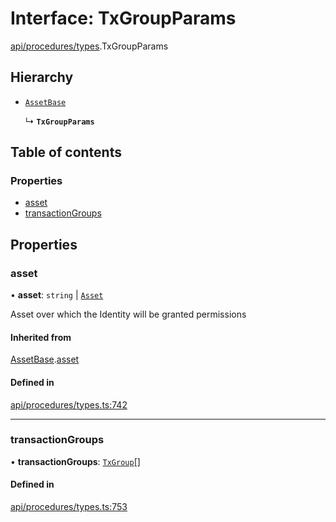 # Interface: TxGroupParams

[api/procedures/types](../wiki/api.procedures.types).TxGroupParams

## Hierarchy

- [`AssetBase`](../wiki/api.procedures.types.AssetBase)

  ↳ **`TxGroupParams`**

## Table of contents

### Properties

- [asset](../wiki/api.procedures.types.TxGroupParams#asset)
- [transactionGroups](../wiki/api.procedures.types.TxGroupParams#transactiongroups)

## Properties

### asset

• **asset**: `string` \| [`Asset`](../wiki/api.entities.Asset.Asset)

Asset over which the Identity will be granted permissions

#### Inherited from

[AssetBase](../wiki/api.procedures.types.AssetBase).[asset](../wiki/api.procedures.types.AssetBase#asset)

#### Defined in

[api/procedures/types.ts:742](https://github.com/PolymathNetwork/polymesh-sdk/blob/49113a20/src/api/procedures/types.ts#L742)

___

### transactionGroups

• **transactionGroups**: [`TxGroup`](../wiki/types.TxGroup)[]

#### Defined in

[api/procedures/types.ts:753](https://github.com/PolymathNetwork/polymesh-sdk/blob/49113a20/src/api/procedures/types.ts#L753)
